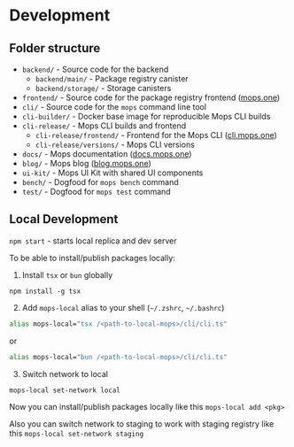 # Development

## Folder structure

- `backend/` - Source code for the backend
  - `backend/main/` - Package registry canister
  - `backend/storage/` - Storage canisters
- `frontend/` - Source code for the package registry frontend ([mops.one](https://mops.one))
- `cli/` - Source code for the `mops` command line tool
- `cli-builder/` - Docker base image for reproducible Mops CLI builds
- `cli-release/` - Mops CLI builds and frontend
  - `cli-release/frontend/` - Frontend for the Mops CLI ([cli.mops.one](https://cli.mops.one))
  - `cli-release/versions/` - Mops CLI versions
- `docs/` - Mops documentation ([docs.mops.one](https://docs.mops.one))
- `blog/` - Mops blog ([blog.mops.one](https://blog.mops.one))
- `ui-kit/` - Mops UI Kit with shared UI components
- `bench/` - Dogfood for `mops bench` command
- `test/` - Dogfood for `mops test` command

## Local Development
`npm start` - starts local replica and dev server

To be able to install/publish packages locally:

1. Install `tsx` or `bun` globally
```
npm install -g tsx
```

2. Add `mops-local` alias to your shell (`~/.zshrc`, `~/.bashrc`)
```bash
alias mops-local="tsx /<path-to-local-mops>/cli/cli.ts"
```
or
```bash
alias mops-local="bun /<path-to-local-mops>/cli/cli.ts"
```


3. Switch network to local
```
mops-local set-network local
```

Now you can install/publish packages locally like this `mops-local add <pkg>`

Also you can switch network to staging to work with staging registry like this `mops-local set-network staging`